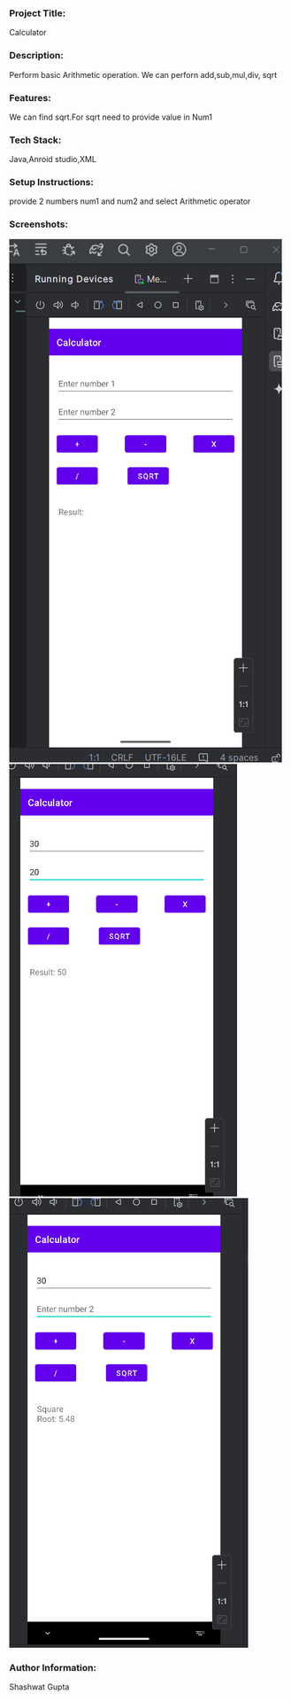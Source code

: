 ﻿<h3>Project Title:</h3> Calculator<br>
<h3>Description:</h3> Perform basic Arithmetic operation. We can perforn add,sub,mul,div, sqrt<br>
<h3>Features:</h3> We can find sqrt.For sqrt need to provide value in Num1<br>
<h3>Tech Stack:</h3> Java,Anroid studio,XML<br>
<h3>Setup Instructions:</h3> provide 2 numbers num1 and num2 and select Arithmetic operator<br>
<h3>Screenshots:</h3>

![Screenshot 1](https://github.com/shashwat-04/android_calculator/blob/main/screenshots/Screenshot%202025-02-10%201520481.png)
![Screenshot 2](https://github.com/shashwat-04/android_calculator/blob/main/screenshots/Screenshot%202025-02-10%20152134.png)
![Screenshot 3](https://github.com/shashwat-04/android_calculator/blob/main/screenshots/Screenshot%202025-02-10%20152208.png)<br>
<h3>Author Information:</h3> Shashwat Gupta
